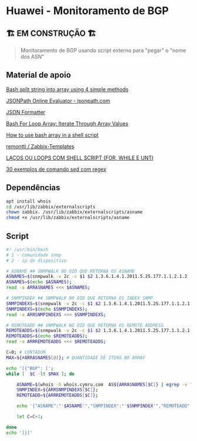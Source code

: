# Huawei - Monitoramento de BGP

## 🏗️ EM CONSTRUÇÃO 🏗️

> Monitoramento de BGP usando script externo para "pegar" o "nome dos ASN"

## Material de apoio

[Bash split string into array using 4 simple methods
](https://www.golinuxcloud.com/bash-split-string-into-array-linux/)

[JSONPath Online Evaluator - jsonpath.com
](http://jsonpath.com/)

[JSON Formatter](https://jsonformatter.curiousconcept.com/)

[Bash For Loop Array: Iterate Through Array Values](https://www.cyberciti.biz/faq/bash-for-loop-array/)

[How to use bash array in a shell script](https://linuxconfig.org/how-to-use-arrays-in-bash-script)

[remontti / Zabbix-Templates](https://github.com/remontti/Zabbix-Templates/tree/main/Huawei/BGP)

[LAÇOS OU LOOPS COM SHELL SCRIPT (FOR, WHILE E UNTI](https://www.livrosdelinux.com.br/lacos-ou-loops-for-while-e-until/)

[30 exemplos de comando sed com regex](https://terminalroot.com.br/2015/07/30-exemplos-do-comando-sed-com-regex.html)

## Dependências

```sh
apt install whois
cd /usr/lib/zabbix/externalscripts
chown zabbix. /usr/lib/zabbix/externalscripts/asname
chmod +x /usr/lib/zabbix/externalscripts/asname
```

## Script

```sh
#! /usr/bin/bash
# 1 - comunidade snmp
# 2 - ip do dispositivo

# ASNAME ## SNMPWALK NO OID QUE RETORNA OS ASNAME
ASNAMES=$(snmpwalk -v 2c -c $1 $2 1.3.6.1.4.1.2011.5.25.177.1.1.2.1.2  | sed 's/.*: //');
ASNAMES=$(echo $ASNAMES);
read -a ARRASNAMES <<< $ASNAMES;

# SNMPINDEX ## SNMPWALK NO OID QUE RETORNA OS INDEX SNMP
SNMPINDEXS=$(snmpwalk -v 2c -c $1 $2 1.3.6.1.4.1.2011.5.25.177.1.1.2.1.2 | sed 's/ = .*//'  | sed 's/iso.3.6.1.4.1.2011.5.25.177.1.1.2.1.2.//');
SNMPINDEXS=$(echo $SNMPINDEXS);
read -a ARRSNMPINDEXS <<< $SNMPINDEXS;

# REMOTEADD ## SNMPWALK NO OID QUE RETORNA OS REMOTE ADDRESS
REMOTEADDS=$(snmpwalk -v 2c -c $1 $2 1.3.6.1.4.1.2011.5.25.177.1.1.2.1.4 | sed 's/.*: //' | sed 's/"//' | sed 's/"//');
REMOTEADDS=$(echo $REMOTEADDS);
read -a ARRREMOTEADDS <<< $REMOTEADDS;

C=0; # CONTADOR
MAX=${#ARRASNAMES[@]}; # QUANTIDADE DE ITENS NO ARRAY

echo '[{"BGP": [';
while [  $C -lt $MAX ]; do

    ASNAME=$(whois -h whois.cymru.com  AS${ARRASNAMES[$C]} | egrep -v "AS Name");
    SNMPINDEX=${ARRSNMPINDEXS[$C]};
    REMOTEADD=${ARRREMOTEADDS[$C]};

    echo '{"ASNAME":"'$ASNAME'","SNMPINDEX":"'$SNMPINDEX'","REMOTEADD":"'$REMOTEADD'"},'

    let C=C+1;

done
echo ']}]'
```
